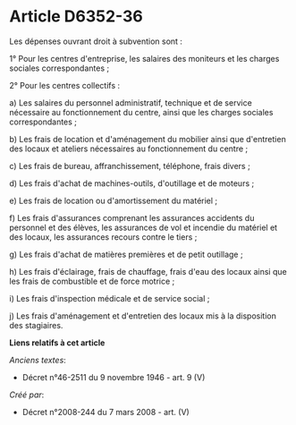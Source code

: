 # Article D6352-36

Les dépenses ouvrant droit à subvention sont :

1° Pour les centres d'entreprise, les salaires des moniteurs et les charges sociales correspondantes ;

2° Pour les centres collectifs :

a) Les salaires du personnel administratif, technique et de service nécessaire au fonctionnement du centre, ainsi que les
charges sociales correspondantes ;

b) Les frais de location et d'aménagement du mobilier ainsi que d'entretien des locaux et ateliers nécessaires au
fonctionnement du centre ;

c) Les frais de bureau, affranchissement, téléphone, frais divers ;

d) Les frais d'achat de machines-outils, d'outillage et de moteurs ;

e) Les frais de location ou d'amortissement du matériel ;

f) Les frais d'assurances comprenant les assurances accidents du personnel et des élèves, les assurances de vol et incendie
du matériel et des locaux, les assurances recours contre le tiers ;

g) Les frais d'achat de matières premières et de petit outillage ;

h) Les frais d'éclairage, frais de chauffage, frais d'eau des locaux ainsi que les frais de combustible et de force motrice ;

i) Les frais d'inspection médicale et de service social ;

j) Les frais d'aménagement et d'entretien des locaux mis à la disposition des stagiaires.

**Liens relatifs à cet article**

_Anciens textes_:

  - Décret n°46-2511 du 9 novembre 1946 - art. 9 (V)

_Créé par_:

  - Décret n°2008-244 du 7 mars 2008 - art. (V)
